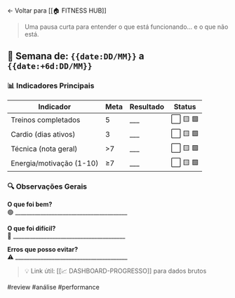 ← Voltar para [[🏠 FITNESS HUB]]

> Uma pausa curta para entender o que está funcionando… e o que não está.

## 📅 Semana de: `{{date:DD/MM}}` a `{{date:+6d:DD/MM}}`

### 📊 Indicadores Principais

| Indicador              | Meta | Resultado | Status |
|------------------------|------|-----------|--------|
| Treinos completados    | 5    | ___       | ⬜ 🟨 🟩 |
| Cardio (dias ativos)   | 3    | ___       | ⬜ 🟨 🟩 |
| Técnica (nota geral)   | >7   | ___       | ⬜ 🟨 🟩 |
| Energia/motivação (1-10) | ≥7 | ___       | ⬜ 🟨 🟩 |
### 🔍 Observações Gerais

**O que foi bem?**  
🟢 ________________________________________

**O que foi difícil?**  
🔴 ________________________________________

**Erros que posso evitar?**  
⚠️ ________________________________________

> 💡 Link útil: [[📈 DASHBOARD-PROGRESSO]] para dados brutos

#review #análise #performance
